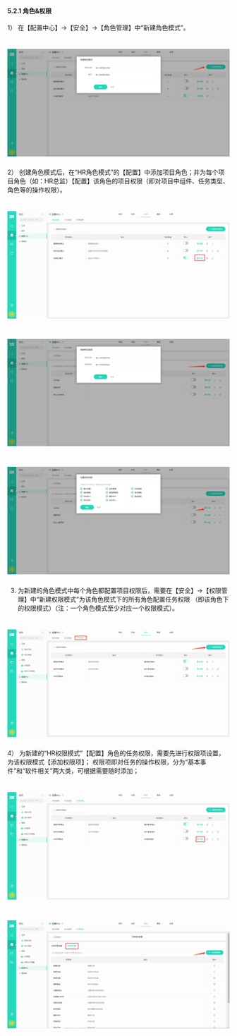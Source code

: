 #### 5.2.1 角色&权限

1） 在【配置中心】→【安全】→【角色管理】中“新建角色模式”。
 
# ![](/assets/5.2.1新建角色模式.png)

2） 创建角色模式后，在“HR角色模式”的【配置】中添加项目角色；并为每个项目角色（如：HR总监）【配置】该角色的项目权限（即对项目中组件、任务类型、角色等的操作权限）。

# ![](/assets/配置角色.png)

# ![](/assets/新建项目角色.png)

# ![](/assets/配置权限.png)

3) 为新建的角色模式中每个角色都配置项目权限后，需要在【安全】→【权限管理】中“新建权限模式”为该角色模式下的所有角色配置任务权限 （即该角色下的权限模式）（注：一个角色模式至少对应一个权限模式）。

# ![](/assets/新建权限模式.png)

4） 为新建的“HR权限模式”【配置】角色的任务权限，需要先进行权限项设置，为该权限模式【添加权限项】；
权限项即对任务的操作权限，分为“基本事件”和“软件相关”两大类，可根据需要随时添加；

# ![](/assets/HR权限模式配置.png)

# ![](/assets/HR权限项设置.png)



